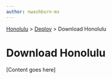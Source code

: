 ```yaml
---
author: nwashburn-ms
---
```


<a href="../overview.md">Honolulu</a> > <a href="../overview.md">Deploy</a> > Download Honolulu

# Download Honolulu

[Content goes here]